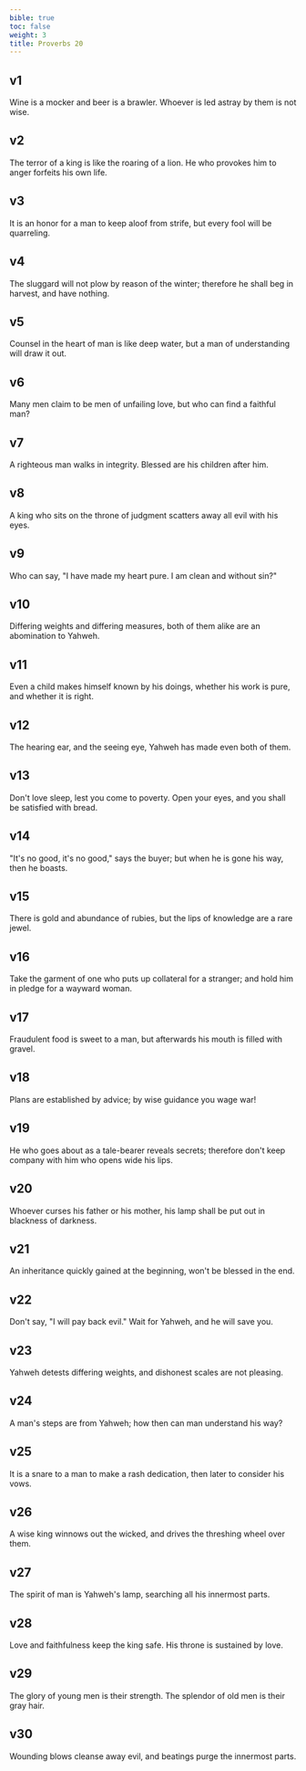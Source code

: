 ```yaml
---
bible: true
toc: false
weight: 3
title: Proverbs 20
---
```




## v1 
Wine is a mocker and beer is a brawler. Whoever is led astray by them is not wise. 

## v2 
The terror of a king is like the roaring of a lion. He who provokes him to anger forfeits his own life. 

## v3 
It is an honor for a man to keep aloof from strife, but every fool will be quarreling. 

## v4 
The sluggard will not plow by reason of the winter; therefore he shall beg in harvest, and have nothing. 

## v5 
Counsel in the heart of man is like deep water, but a man of understanding will draw it out. 

## v6 
Many men claim to be men of unfailing love, but who can find a faithful man? 

## v7 
A righteous man walks in integrity. Blessed are his children after him. 

## v8 
A king who sits on the throne of judgment scatters away all evil with his eyes. 

## v9 
Who can say, "I have made my heart pure. I am clean and without sin?" 

## v10 
Differing weights and differing measures, both of them alike are an abomination to Yahweh. 

## v11 
Even a child makes himself known by his doings, whether his work is pure, and whether it is right. 

## v12 
The hearing ear, and the seeing eye, Yahweh has made even both of them. 

## v13 
Don't love sleep, lest you come to poverty. Open your eyes, and you shall be satisfied with bread. 

## v14 
"It's no good, it's no good," says the buyer; but when he is gone his way, then he boasts. 

## v15 
There is gold and abundance of rubies, but the lips of knowledge are a rare jewel. 

## v16 
Take the garment of one who puts up collateral for a stranger; and hold him in pledge for a wayward woman. 

## v17 
Fraudulent food is sweet to a man, but afterwards his mouth is filled with gravel. 

## v18 
Plans are established by advice; by wise guidance you wage war! 

## v19 
He who goes about as a tale-bearer reveals secrets; therefore don't keep company with him who opens wide his lips. 

## v20 
Whoever curses his father or his mother, his lamp shall be put out in blackness of darkness. 

## v21 
An inheritance quickly gained at the beginning, won't be blessed in the end. 

## v22 
Don't say, "I will pay back evil." Wait for Yahweh, and he will save you. 

## v23 
Yahweh detests differing weights, and dishonest scales are not pleasing. 

## v24 
A man's steps are from Yahweh; how then can man understand his way? 

## v25 
It is a snare to a man to make a rash dedication, then later to consider his vows. 

## v26 
A wise king winnows out the wicked, and drives the threshing wheel over them. 

## v27 
The spirit of man is Yahweh's lamp, searching all his innermost parts. 

## v28 
Love and faithfulness keep the king safe. His throne is sustained by love. 

## v29 
The glory of young men is their strength. The splendor of old men is their gray hair. 

## v30 
Wounding blows cleanse away evil, and beatings purge the innermost parts.
